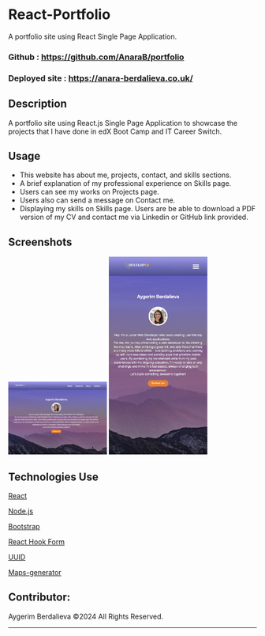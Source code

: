 # React-Portfolio

A portfolio site using React Single Page Application.

### Github : https://github.com/AnaraB/portfolio

### Deployed site : https://anara-berdalieva.co.uk/

## Description

A portfolio site using React.js Single Page Application to showcase the projects that I have done in edX Boot Camp and IT Career Switch.

## Usage

- This website has about me, projects, contact, and skills sections.
- A brief explanation of my professional experience on Skills page.
- Users can see my works on Projects page.
- Users also can send a message on Contact me.
- Displaying my skills on Skills page. Users are be able to download a PDF version of my CV and contact me via Linkedin or GitHub link provided.

## Screenshots

<!-- ![portfolio-img-demo]()
![portfolio-img-demo](src/assets/images/portfolio-demo-img-mobile.png) -->

<img alt="portfolio react" src="src/assets/images/portfolio-demo-img.png" width="200">
<img alt="portfolio react" src="src/assets/images/portfolio-demo-img-mobile.png" width="200" height="400">


## Technologies Use

<p><a href="https://reactjs.org/">React</a></p>
<p><a href="https://nodejs.org/">Node.js</a></p>
<p><a href="https://getbootstrap.com/">Bootstrap</a></p>
<p><a href="https://www.npmjs.com/package/react-hook-form">React Hook Form</a></p>
<p><a href="https://www.npmjs.com/package/uuid">UUID</a></p>
<p><a href="https://maps-generator.com/">Maps-generator</a></p>


## Contributor:

Aygerim Berdalieva ©2024 All Rights Reserved.

---

